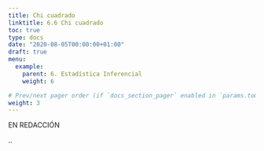 ```yaml
---
title: Chi cuadrado
linktitle: 6.6 Chi cuadrado
toc: true
type: docs
date: "2020-08-05T00:00:00+01:00"
draft: true
menu:
  example:
    parent: 6. Estadística Inferencial
    weight: 6

# Prev/next pager order (if `docs_section_pager` enabled in `params.toml`)
weight: 3
---
```


EN REDACCIÓN

..